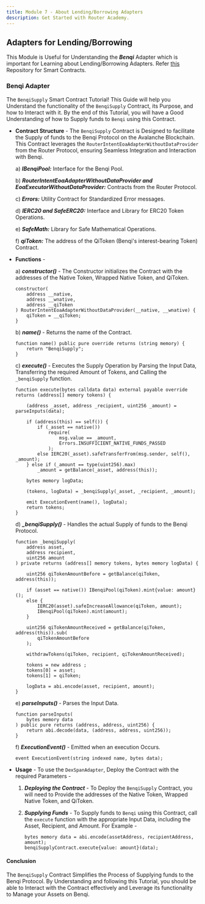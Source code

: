 ```yaml
---
title: Module 7 - About Lending/Borrowing Adapters
description: Get Started with Router Academy.
---
```


## Adapters for Lending/Borrowing

This Module is Useful for Understanding the ***Benqi*** Adapter which is important for Learning about Lending/Borrowing Adapters. Refer [this](https://github.com/router-protocol/router-intents-eoa-adapters/tree/main/evm/contracts/intent-adapters/lending-borrowing) Repository for Smart Contracts.

### Benqi Adapter

The `BenqiSupply` Smart Contract Tutorial! This Guide will help you Understand the functionality of the `BenqiSupply` Contract, its Purpose, and how to Interact with it. By the end of this Tutorial, you will have a Good Understanding of how to Supply funds to `Benqi` using this Contract.

- **Contract Structure** - The `BenqiSupply` Contract is Designed to facilitate the Supply of funds to the Benqi Protocol on the Avalanche Blockchain. This Contract leverages the `RouterIntentEoaAdapterWithoutDataProvider` from the Router Protocol, ensuring Seamless Integration and Interaction with Benqi.

  a) ***IBenqiPool:*** Interface for the Benqi Pool.

  b) ***RouterIntentEoaAdapterWithoutDataProvider and EoaExecutorWithoutDataProvider:*** Contracts from the Router Protocol.

  c) ***Errors:*** Utility Contract for Standardized Error messages.

  d) ***IERC20 and SafeERC20:*** Interface and Library for ERC20 Token Operations.

  e) ***SafeMath:*** Library for Safe Mathematical Operations.

  f) ***qiToken:*** The address of the QiToken (Benqi's interest-bearing Token) Contract.

- **Functions** - 

    a) ***constructor()*** - The Constructor initializes the Contract with the addresses of the Native Token, Wrapped Native Token, and QiToken.

    ```sol
    constructor(
        address __native,
        address __wnative,
        address __qiToken
    ) RouterIntentEoaAdapterWithoutDataProvider(__native, __wnative) {
        qiToken = __qiToken;
    }
    ```

    b) ***name()*** - Returns the name of the Contract.

    ```sol
    function name() public pure override returns (string memory) {
        return "BenqiSupply";
    }
    ```

    c) ***execute()*** - Executes the Supply Operation by Parsing the Input Data, Transferring the required Amount of Tokens, and Calling the `_benqiSupply` function.

    ```sol
    function execute(bytes calldata data) external payable override returns (address[] memory tokens) {

        (address _asset, address _recipient, uint256 _amount) = parseInputs(data);

        if (address(this) == self()) {
            if (_asset == native())
                require(
                    msg.value == _amount,
                    Errors.INSUFFICIENT_NATIVE_FUNDS_PASSED
                );
            else IERC20(_asset).safeTransferFrom(msg.sender, self(), _amount);
        } else if (_amount == type(uint256).max)
            _amount = getBalance(_asset, address(this));

        bytes memory logData;

        (tokens, logData) = _benqiSupply(_asset, _recipient, _amount);

        emit ExecutionEvent(name(), logData);
        return tokens;
    }
    ```

    d) ***_benqiSupply()*** - Handles the actual Supply of funds to the Benqi Protocol.

    ```sol
    function _benqiSupply(
        address asset,
        address recipient,
        uint256 amount
    ) private returns (address[] memory tokens, bytes memory logData) {

        uint256 qiTokenAmountBefore = getBalance(qiToken, address(this));

        if (asset == native()) IBenqiPool(qiToken).mint{value: amount}();
        else {
            IERC20(asset).safeIncreaseAllowance(qiToken, amount);
            IBenqiPool(qiToken).mint(amount);
        }

        uint256 qiTokenAmountReceived = getBalance(qiToken, address(this)).sub(
            qiTokenAmountBefore
        );

        withdrawTokens(qiToken, recipient, qiTokenAmountReceived);

        tokens = new address ;
        tokens[0] = asset;
        tokens[1] = qiToken;

        logData = abi.encode(asset, recipient, amount);
    }
    ```

    e) ***parseInputs()*** - Parses the Input Data.

    ```sol
    function parseInputs(
        bytes memory data
    ) public pure returns (address, address, uint256) {
        return abi.decode(data, (address, address, uint256));
    }
    ```

    f) ***ExecutionEvent()*** - Emitted when an execution Occurs.

    ```sol
    event ExecutionEvent(string indexed name, bytes data);
    ```

- **Usage** - To use the `DexSpanAdapter`, Deploy the Contract with the required Parameters -     

    1. ***Deploying the Contract*** - To Deploy the `BenqiSupply` Contract, you will need to Provide the addresses of the Native Token, Wrapped Native Token, and QiToken.
   
    2. ***Supplying Funds*** - To Supply funds to `Benqi` using this Contract, call the `execute` function with the appropriate Input Data, including the Asset, Recipient, and Amount. For Example -

        ```sol
        bytes memory data = abi.encode(assetAddress, recipientAddress, amount);
        benqiSupplyContract.execute{value: amount}(data);
        ```

#### Conclusion

The `BenqiSupply` Contract Simplifies the Process of Supplying funds to the Benqi Protocol. By Understanding and following this Tutorial, you should be able to Interact with the Contract effectively and Leverage its functionality to Manage your Assets on Benqi.

